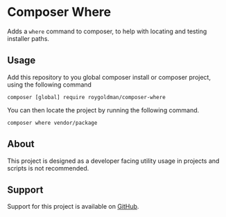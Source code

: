 # Composer Where

Adds a `where` command to composer, to help with locating and testing installer
paths.

## Usage

Add this repository to you global composer install or composer project, using
the following command

```
composer [global] require roygoldman/composer-where
```

You can then locate the project by running the following command.

```
composer where vendor/package
```

## About

This project is designed as a developer facing utility usage in projects and
scripts is not recommended.

## Support

Support for this project is available on [GitHub](github.com/roygoldman/composer-where).

